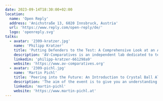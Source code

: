```yaml
---
date: 2023-09-14T18:30:00+02:00
location:
  name: 'Open Reply'
  address: 'Anichstraße 13, 6020 Innsbruck, Austria'
  url: 'https://www.reply.com/open-reply/de/'
  logo: 'openreply.svg'
talks:
  - avatar: '2309-kratzer.jpg'
    name: 'Philipp Kratzer'
    title: 'Putting Defenders to the Test: A Comprehensive Look at an Adaptable Testing Framework'
    description: 'AV-Comparatives is an independent lab dedicated to testing security software, which regularly releases test results to the public. Every antivirus product in the test is required to demonstrate its protection capabilities in various test areas. When challenging the leading vendors of the industry with unfavourable results, you better have a robust methodology. In this talk we present insights to one of our testing frameworks, showcase some typical applications and give an outlook to the future of the project.'
    linkedin: 'philipp-kratzer-661298a9'
    website: 'https://www.av-comparatives.org'
  - avatar: '2309-pichl.jpg'
    name: 'Martin Pichl'
    title: 'Peering into the Future: An Introduction to Crystal Ball Algorithms'
    description: 'The aim of the event is to give you an understanding of recommendation systems and their benefits. First, we briefly present the basics of recommender systems. We then discuss use cases from practice to see how companies can benefit from predictive modeling.'
    linkedin: 'martin-pichl'
    website: 'https://www.martin-pichl.at'
---
```

